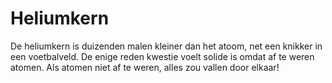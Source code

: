 # Heliumkern

De heliumkern is duizenden malen kleiner dan het atoom, net een knikker in een
voetbalveld. De enige reden kwestie voelt solide is omdat af te weren atomen.
Als atomen niet af te weren, alles zou vallen door elkaar!

